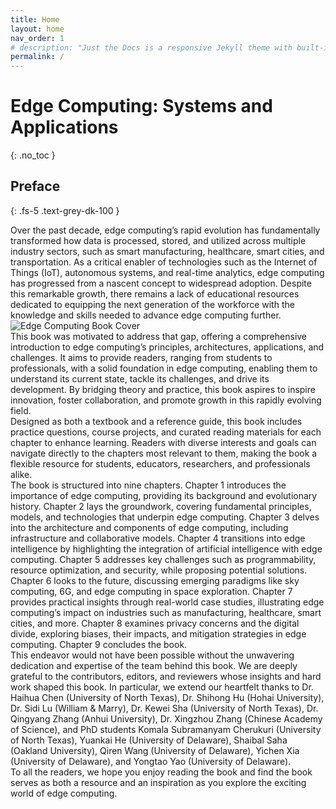 ```yaml
---
title: Home
layout: home
nav_order: 1
# description: "Just the Docs is a responsive Jekyll theme with built-in search that is easily customizable and hosted on GitHub Pages."
permalink: /
---
```


# Edge Computing: Systems and Applications
{: .no_toc }
## Preface
{: .fs-5 .text-grey-dk-100 }

<!-- <div style="overflow: auto;">

<img src="{{ site.url }}{{ site.baseurl }}/assets/images/cover.png" alt="Edge Computing Book Cover"
     style="float: right; width: 200px; margin-left: 20px; margin-bottom: 10px; border-radius: 10px; box-shadow: 0 4px 12px rgba(0,0,0,0.1);"/> -->
<div class="side_by_side">
<div>

<div class="preface">
Over the past decade, edge computing’s rapid evolution has fundamentally transformed how data is processed, stored, and utilized across multiple industry sectors, such as smart manufacturing, healthcare, smart cities, and transportation. As a critical enabler of technologies such as the Internet of Things (IoT), autonomous systems, and real-time analytics, edge computing has progressed from a nascent concept to widespread adoption. Despite this remarkable growth, there remains a lack of educational resources dedicated to equipping the next generation of the workforce with the knowledge and skills needed to advance edge computing further. </div>
</div>

<div class="image_div">

  <img src="{{ site.url }}{{ site.baseurl }}/assets/images/cover_page.png" alt="Edge Computing Book Cover"/>

</div>
</div>
<div class="preface">
This book was motivated to address that gap, offering a comprehensive introduction to edge computing’s principles, architectures, applications, and challenges. It aims to provide readers, ranging from students to professionals, with a solid foundation in edge computing, enabling them to understand its current state, tackle its challenges, and drive its development. By bridging theory and practice, this book aspires to inspire innovation, foster collaboration, and promote growth in this rapidly evolving field.</div>
<div class="preface">
Designed as both a textbook and a reference guide, this book includes practice questions, course projects, and curated reading materials for each chapter to enhance learning. Readers with diverse interests and goals can navigate directly
to the chapters most relevant to them, making the book a flexible resource for students, educators, researchers, and professionals alike. </div>
<div class="preface">
The book is structured into nine chapters. Chapter 1 introduces the importance of edge computing, providing its background and evolutionary history. Chapter 2 lays the groundwork, covering fundamental principles, models, and technologies that underpin edge computing. Chapter 3 delves into the architecture and components of edge computing, including infrastructure and collaborative models. Chapter 4 transitions into edge intelligence by highlighting the integration of artificial intelligence with edge computing. Chapter 5 addresses key challenges such as programmability, resource optimization, and security, while proposing potential solutions. Chapter 6 looks to the future, discussing emerging paradigms like sky computing, 6G, and edge computing in space exploration. Chapter 7 provides practical insights through real-world case studies, illustrating edge computing’s impact on industries such as manufacturing, healthcare, smart cities, and more. Chapter 8 examines privacy concerns and the digital divide, exploring biases, their impacts, and mitigation strategies in edge computing. Chapter 9 concludes the book. </div>
<div class="preface">
This endeavor would not have been possible without the unwavering dedication and expertise of the team behind this book. We are deeply grateful to the contributors, editors, and reviewers whose insights and hard work shaped this book. In particular, we extend our heartfelt thanks to Dr. Haihua Chen (University of North Texas), Dr. Shihong Hu (Hohai University), Dr. Sidi Lu (William & Marry), Dr. Kewei Sha (University of North Texas), Dr. Qingyang Zhang (Anhui University), Dr. Xingzhou Zhang (Chinese Academy of Science), and PhD students Komala Subramanyam Cherukuri (University of North Texas), Yuankai He (University of Delaware), Shaibal Saha (Oakland University), Qiren Wang (University of Delaware), Yichen Xia (University of Delaware), and Yongtao Yao (University of Delaware). </div>
<div class="preface">
To all the readers, we hope you enjoy reading the book and find the book serves as both a resource and an inspiration as you explore the exciting world of edge computing. 
</div>